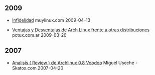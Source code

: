 ## 2009

*   [Infidelidad](http://www.muylinux.com/2009/04/13/infidelidad/) muylinux.com 2009-04-13

*   [Ventajas y Desventajas de Arch Linux frente a otras distribuciones](http://www.pctux.com.ar/2009/03/ventajas-y-desventajas-de-arch-linux-frente-a-otras-distribuciones.html) pctux.com.ar 2009-03-20

## 2007

*   [Analisis ( Review ) de Archlinux 0.8 Voodoo](http://skatox.com/blog/2007/04/20/analisis-review-de-archlinux-08-voodoo/) Miguel Useche - Skatox.com 2007-04-20
